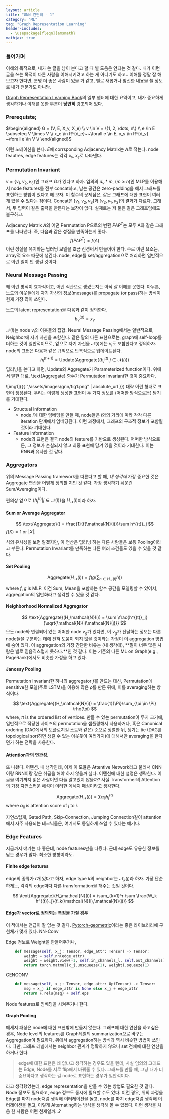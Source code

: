 ```yaml
---
layout: article
title: "GNN 간단히 - 1"
category: "ML"
tag: "Graph Representation Learning"
header-includes:
  - \usepackage[fleqn]{amsmath}
mathjax: true
---
```


### 들어가며
이해의 목적으로, 내가 쓴 글을 남이 본다고 할 때 별 도움은 안되는 것 같다.
내가 이런 글을 쓰는 목적이 다른 사람을 이해시키려고 하는 게 아니기도 하고..
이해를 정말 잘 해보고자 한다면, 분명 더 좋은 사람이 있을 거 같고, 별로 새롭거나 참신한 내용을 쓸 정도로 내가 전문가도 아니당.

[Graph Representation Learning Book](https://www.cs.mcgill.ca/~wlh/grl_book/)의 일부 챕터에 대한 요약이고, 내가 중요하게 생각하거나 이해를 못한 부분이 **당연히** 강조되어 있다.

### Prerequiste;
$\begin{aligned}
    G = (V, E, X_v, X_e) \\
    v \in V = \{1, 2, \dots, n\} \\
    e \in E \subseteq V \times V \\
    x_e \in R^{d_e}~~\forall e \in E, x_v \in R^{d_v} ~\forall e \in V \\
\end{aligned}$

이런 노테이션을 쓴다. $E$에 corrsponding Adjacency Matrix는 $A$로 적는다. node feautres, edge features는 각각 $x_v, x_e$로 나타낸다.

### Permutation Invariant

$v = \{v_1, v_2, v_3\}$인 그래프 $G$가 있다고 하자.
임의의 $d_v * m$, $(m \geq n)$인 MLP를 이용해서 node features를 전부 concat하고, 남는 공간은 zero-padding을 해서 그래프를 표현하는 방법이 있다고 해 보자.
이 함수의 문제점은, 같은 그래프에 대한 표현이 여러 개 있을 수 있다는 점이다. Concat은 $[v_1, v_2, v_3]$과 $[v_2, v_1, v_3]$의 결과가 다르다. 그래서, 두 입력이 같은 출력을 만든다는 보장이 없다. 실제로는 저 둘은 같은 그래프임에도 불구하고.

Adjacency Matrix $A$의 어떤 Permutation P으로의 변환 $PAP^T$는 모두 A와 같은 그래프를 나타낸다. 즉, 다음과 같은 성질을 만족하는게 좋다.
$$
f(PAP^T) = f(A)
$$
이런 성질을 유지하는 딥러닝 모델을 조금 신경써서 만들어야 한다. 주로 이런 요소는, array적 요소 때문에 생긴다. node, edge를 set/aggregation으로 처리하면 일반적으로 이런 일이 안 생길 것이다.

### Neural Message Passing
왜 이런 방식이 효과적이고, 어떤 직관으로 생겼는지는 아직 잘 이해를 못했다. 아무튼, 노드의 이웃들에게 자기 자신의 정보(message)를 propagate (or pass)하는 방식이 현재 가장 많이 쓰인다.

노드의 latent representation을 다음과 같이 정의한다.
$$
    h^{(0)}_v = x_v
$$

$\mathcal{N}(i)$는 node $v_i$의 이웃들의 집합. Neural Message Passing에서는 일반적으로, Neighbor에 자기 자신을 포함한다. 같은 말의 다른 표현으로는, graph에 self-loop를 더하는 것이 일반적이므로, 앞으로 자기 자신을 $\mathcal{N}(i)$에는 $v_i$도 포함한다고 정의하자. node의 표현은 다음과 같은 규칙으로 반복적으로 업데이트된다.
$$
    h^{(t+1)}_i = \text{Update}(\text{Aggregate}(\{h^{(t)}_j \vert j \in \mathcal{N}(i)))
$$
딥러닝을 쓴다고 하면, $\text{Update}$와 $\text{Aggregate}$가 Parameterized function이다. 위에서 말한 대로, \text{Aggregate} 함수가 Permutation invariant한 것이 중요하다.

![img1]({{ "/assets/images/gnn/fig1.png" | absolute_url }})
대략 이런 형태로 표현이 생성된다. 우리는 이렇게 생성한 표현이 두 가지 정보를 (어떠한 방식으로든) 담기를 기대한다.

- Structual Information
    - node $i$에 대한 임베딩을 만들 때, node들은 $i$와의 거리에 따라 각각 다른 iteration 단계에서 임베딩된다. 이런 과정에서, 그래프의 구조적 정보가 포함될 것이라 기대한다.
- Feature Information
    - node의 표현은 결국 node의 feature를 기반으로 생성된다. 어떠한 방식으로든, 그 정보가 손실되지 않고 최종 표현에 담겨 있을 것이라 기대한다. 이는 RNN과 유사한 것 같다.

### Aggregators
위의 Message Passing framework를 따른다고 할 때, *내 생각에* 가장 중요한 것은 Aggregate 연산을 어떻게 정의할 지인 것 같다. 가장 생각하기 쉬운건 Sum/Averaging이다.

편의상 앞으로 $\{h^{(t)}_j \vert j \in \mathcal{N}(i)\}$을 $H_\mathcal{N}(i)$이라 하자.

#### Sum or Average Aggregator
$$
    \text{Aggregate}() = \frac{1}{f(\mathcal{N}(i))}\sum h^{(t)}_j
$$ $f(X) = 1$ or $|X|$.

식의 유사성을 보면 알겠지만, 이 연산은 딥러닝 하는 다른 사람들은 보통 Pooling이라고 부른다.
Permutation Invariant를 만족하는 다른 여러 조건들도 있을 수 있을 것 같다.

#### Set Pooling
$$
    \text{Aggregate}(H_\mathcal{N}(i)) = f(g(\sum_{h \in H_\mathcal{N}(i)}h))
$$ where $f, g$ is MLP.
이건 Sum, Mean을 포함하는 함수 공간을 모델링할 수 있어서, aggregation의 일반화라고 생각할 수 있을 것 같다.

#### Neighborhood Normalized Aggregator
$$
    \text{Aggregate}(H_\mathcal{N}(i)) = \sum \frac{h^{(t)}_j}{\sqrt{\mathcal{N}(i)\mathcal{N}(j)}}
$$
모든 node와 연결되어 있는 어떠한 node $v_g$가 있다면, 이 $v_g$가 전달하는 정보는 다른 node들을 구분하는 데에 전혀 도움이 되지 않을 것이라는 가정이 이 aggregation 방법에 숨어 있다. 이 aggregation의 가장 간단한 비유는 (내 생각에), **말이 너무 많은 사람은 별로 믿음직스럽지 못하다.**인 것 같다. 이는 기존의 다른 ML on Graph(e.g., PageRank)에서도 비슷한 가정을 하고 있다.


#### Janossy Pooling
Permutation Invariant한 하나의 aggregator $f$를 만드는 대신, Permutation에 sensitive한 모델(주로 LSTM)을 이용해 많은 $\rho$를 만든 뒤에, 이를 averaging하는 방식이다.

$$
    \text{Aggregate}(H_\mathcal{N}(i)) = \frac{1}{\Pi}\sum_{\pi \in \Pi} \rho(\pi)
$$ where, $\pi$ is the ordered list of vertices.
만들 수  있는 permutation이 무지 크기에, 일반적으로 적당한 사이즈의 permutation을 샘플링해서 사용하거나, 혹은 Canonical ordering (DAG에서의 토플로지컬 소트와 같은) 순으로 정렬한 뒤, 생기는 tie (DAG를 topological sort하면 생길 수 있는 아웃풋이 여러가지)에 대해서만 averaging을 한다던가 하는 전략을 사용한다.

#### Attention과의 연관성.
또 나왔다. 어텐션. 내 생각인데, 이제 이 모듈은 Attentive Network라고 불러서 CNN이랑 RNN이랑 같은 취급을 해야 하지 않을까 싶다. 어텐션에 대한 설명은 생략한다. 이 글을 여기까지 읽은 사람이면 다들 알고있지 않을까? 사실 Transformer의 Attention의 가장 자연스러운 해석이 이러한 메세지 패싱이라고 생각한다.

$$
    \text{Aggregate}(H_\mathcal{N}(i)) = \sum \alpha_{ij} h^{(t)}_j
$$ where $\alpha_{ij}$ is attention score of $j$ to $i$.

자연스럽게, Gated Path, Skip-Connection, Jumping Connection같이 attention에서 자주 사용되는 테크닉들은, 여기서도 동일하게 쓰일 수 있다는 얘기다.

### Edge Features
지금까지 얘기는 다 좋은데, node features만을 다뤘다. 근데 edge도 유용한 정보를 담는 경우가 많다. 최소한 방향이라도.

#### Finite edge features
edge의 종류가 $r$개 있다고 하자, edge type $k$의 neighbor는 $\mathcal{N}_k(j)$라 하자. 가장 단순하게는, 각각의 edge마다 다른 transformation을 해주는 것일 것이다.

$$
\text{Aggregate}(H_\mathcal{N}(i)) = \sum_{k=1}^r \sum \frac{W_k h^{(t)}_j}{f_k(\mathcal{N}(i),\mathcal{N}(j))}
$$

#### Edge가 vector로 정의되는 특징을 가질 경우
이 책에서는 언급이 잘 없는 것 같다. [Pytorch-geometric](https://pytorch-geometric.readthedocs.io)이라는 좋은 라이브러리에 구현체가 몇개 있다.
NN-Conv

Edge 정보로 Weight을 만들어주거나,
```python
    def message(self, x_j: Tensor, edge_attr: Tensor) -> Tensor:
        weight = self.nn(edge_attr)
        weight = weight.view(-1, self.in_channels_l, self.out_channels)
        return torch.matmul(x_j.unsqueeze(1), weight).squeeze(1)
```

GENCONV

```python
    def message(self, x_j: Tensor, edge_attr: OptTensor) -> Tensor:
        msg = x_j if edge_attr is None else x_j + edge_attr
        return F.relu(msg) + self.eps
```
Node features로 임베딩을 시켜주거나 한다.

#### Graph Pooling
메세지 패싱은 node에 대한 표현밖에 만들지 않는다. 그래프에 대한 연산을 하고싶은 경우, Node level의 features를 Graph레벨의 summarization으로 바꾸는 Aggregation이 필요하다. 위에서 aggregation하는 방식과 역시 비슷한 방법이 쓰인다. 다만, 그래프 레벨에서는 neighbor 관계가 명확하지 않으니 set 전체에 대한 연산을 하거나 한다.

> edge에 대한 표현은 왜 없냐고 생각하는 경우도 있을 텐데, 사실 임의의 그래프는 Edge, Node를 서로 flip해서 바꿔줄 수 있다. 그래프를 만들 때, 그냥 내가 더 중요하다고 생각하는 걸 node로 표현하는 경우가 일반적이다.

라고 생각했었는데, edge representation을 만들 수 있는 방법도 필요한 것 같다. Node 정보도 필요하고, edge 정보도 동시에 필요할 수도 있다. 이런 경우, 위의 과정을 Edge를 마치 node처럼 생각해 이터레이션을 돌고, node를 마치 edge처럼 생각해 이터레이션을 돌고, 이렇게 Alternating하는 방식을 생각해 볼 수 있겠다. 이런 생각을  처음 한 사람은 어떤 천재일까...?